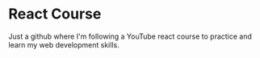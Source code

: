 # React Course

Just a github where I'm following a YouTube react course to practice and learn my web development skills.